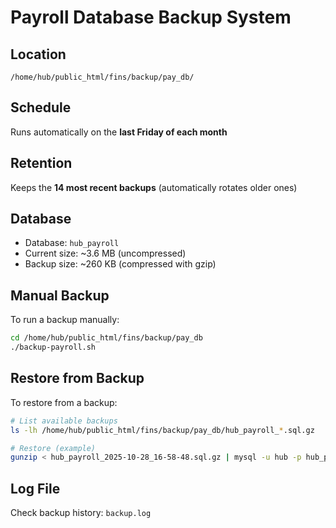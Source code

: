 # Payroll Database Backup System

## Location
`/home/hub/public_html/fins/backup/pay_db/`

## Schedule
Runs automatically on the **last Friday of each month**

## Retention
Keeps the **14 most recent backups** (automatically rotates older ones)

## Database
- Database: `hub_payroll`
- Current size: ~3.6 MB (uncompressed)
- Backup size: ~260 KB (compressed with gzip)

## Manual Backup
To run a backup manually:
```bash
cd /home/hub/public_html/fins/backup/pay_db
./backup-payroll.sh
```

## Restore from Backup
To restore from a backup:
```bash
# List available backups
ls -lh /home/hub/public_html/fins/backup/pay_db/hub_payroll_*.sql.gz

# Restore (example)
gunzip < hub_payroll_2025-10-28_16-58-48.sql.gz | mysql -u hub -p hub_payroll
```

## Log File
Check backup history: `backup.log`
